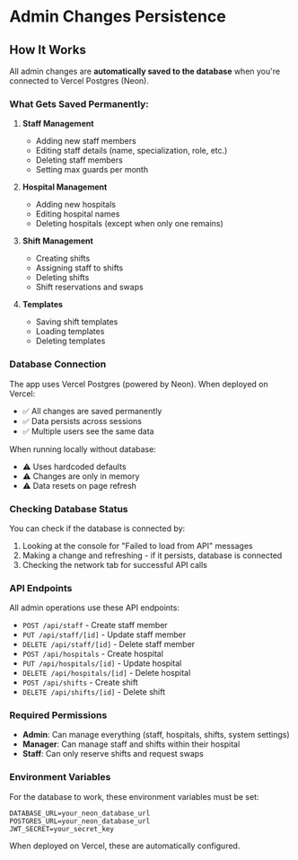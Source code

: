 # Admin Changes Persistence

## How It Works

All admin changes are **automatically saved to the database** when you're connected to Vercel Postgres (Neon).

### What Gets Saved Permanently:

1. **Staff Management**
   - Adding new staff members
   - Editing staff details (name, specialization, role, etc.)
   - Deleting staff members
   - Setting max guards per month

2. **Hospital Management**
   - Adding new hospitals
   - Editing hospital names
   - Deleting hospitals (except when only one remains)

3. **Shift Management**
   - Creating shifts
   - Assigning staff to shifts
   - Deleting shifts
   - Shift reservations and swaps

4. **Templates**
   - Saving shift templates
   - Loading templates
   - Deleting templates

### Database Connection

The app uses Vercel Postgres (powered by Neon). When deployed on Vercel:
- ✅ All changes are saved permanently
- ✅ Data persists across sessions
- ✅ Multiple users see the same data

When running locally without database:
- ⚠️ Uses hardcoded defaults
- ⚠️ Changes are only in memory
- ⚠️ Data resets on page refresh

### Checking Database Status

You can check if the database is connected by:
1. Looking at the console for "Failed to load from API" messages
2. Making a change and refreshing - if it persists, database is connected
3. Checking the network tab for successful API calls

### API Endpoints

All admin operations use these API endpoints:

- `POST /api/staff` - Create staff member
- `PUT /api/staff/[id]` - Update staff member
- `DELETE /api/staff/[id]` - Delete staff member
- `POST /api/hospitals` - Create hospital
- `PUT /api/hospitals/[id]` - Update hospital
- `DELETE /api/hospitals/[id]` - Delete hospital
- `POST /api/shifts` - Create shift
- `DELETE /api/shifts/[id]` - Delete shift

### Required Permissions

- **Admin**: Can manage everything (staff, hospitals, shifts, system settings)
- **Manager**: Can manage staff and shifts within their hospital
- **Staff**: Can only reserve shifts and request swaps

### Environment Variables

For the database to work, these environment variables must be set:
```
DATABASE_URL=your_neon_database_url
POSTGRES_URL=your_neon_database_url
JWT_SECRET=your_secret_key
```

When deployed on Vercel, these are automatically configured.